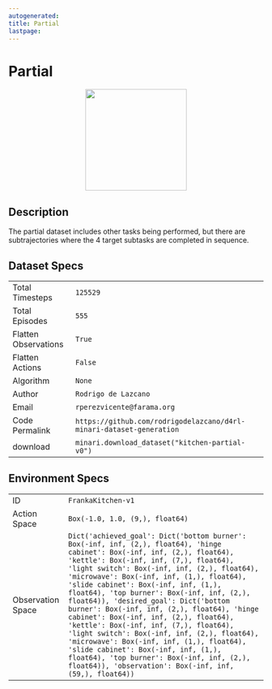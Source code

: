 ```yaml
---
autogenerated:
title: Partial
lastpage:
---
```

# Partial

<img src="https://storage.googleapis.com/minari-datasets/kitchen-partial-v0/_docs/_imgs/kitchen-partial-v0.gif" width="200" style="display: block; margin:0 auto"/>

## Description

The partial dataset includes other tasks being performed, but there are subtrajectories where the 4 target subtasks are completed in sequence.

## Dataset Specs

|    |    |
|----|----|
|Total Timesteps| `125529`|
|Total Episodes | `555` |
|Flatten Observations | `True`|
|Flatten Actions      | `False`     |
| Algorithm           | `None`           |
| Author              | `Rodrigo de Lazcano`              |
| Email               | `rperezvicente@farama.org`               |
| Code Permalink      | `https://github.com/rodrigodelazcano/d4rl-minari-dataset-generation`                |
| download            | `minari.download_dataset("kitchen-partial-v0")` |


## Environment Specs

|    |    |
|----|----|
|ID| `FrankaKitchen-v1`|
| Action Space | `Box(-1.0, 1.0, (9,), float64)` |
| Observation Space | `Dict('achieved_goal': Dict('bottom burner': Box(-inf, inf, (2,), float64), 'hinge cabinet': Box(-inf, inf, (2,), float64), 'kettle': Box(-inf, inf, (7,), float64), 'light switch': Box(-inf, inf, (2,), float64), 'microwave': Box(-inf, inf, (1,), float64), 'slide cabinet': Box(-inf, inf, (1,), float64), 'top burner': Box(-inf, inf, (2,), float64)), 'desired_goal': Dict('bottom burner': Box(-inf, inf, (2,), float64), 'hinge cabinet': Box(-inf, inf, (2,), float64), 'kettle': Box(-inf, inf, (7,), float64), 'light switch': Box(-inf, inf, (2,), float64), 'microwave': Box(-inf, inf, (1,), float64), 'slide cabinet': Box(-inf, inf, (1,), float64), 'top burner': Box(-inf, inf, (2,), float64)), 'observation': Box(-inf, inf, (59,), float64))` |

